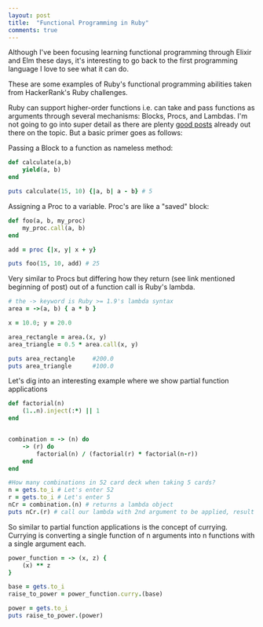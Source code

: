 ```yaml
---
layout: post
title:  "Functional Programming in Ruby"
comments: true
---
```

Although I've been focusing learning functional programming through Elixir
and Elm these days, it's interesting to go back to the first programming
language I love to see what it can do.

These are some examples of Ruby's functional programming abilities taken from
HackerRank's Ruby challenges.

Ruby can support higher-order functions i.e. can take and pass functions as
arguments through several mechanisms: Blocks, Procs, and Lambdas. I'm not going
to go into super detail as there are plenty
[good posts](http://awaxman11.github.io/blog/2013/08/05/what-is-the-difference-between-a-block/)
already out there on the topic. But a basic primer goes as follows:

Passing a Block to a function as nameless method:

```ruby
def calculate(a,b)
    yield(a, b)
end

puts calculate(15, 10) {|a, b| a - b} # 5
```

Assigning a Proc to a variable. Proc's are like a "saved" block:

```ruby
def foo(a, b, my_proc)
    my_proc.call(a, b)
end

add = proc {|x, y| x + y}

puts foo(15, 10, add) # 25
```

Very similar to Procs but differing how they return (see link mentioned beginning
of post) out of a function call is Ruby's lambda.

```ruby
# the -> keyword is Ruby >= 1.9's lambda syntax
area = ->(a, b) { a * b }

x = 10.0; y = 20.0

area_rectangle = area.(x, y)
area_triangle = 0.5 * area.call(x, y)

puts area_rectangle     #200.0
puts area_triangle      #100.0   
```

Let's dig into an interesting example where we show partial function applications

```ruby
def factorial(n)
    (1..n).inject(:*) || 1
end


combination = -> (n) do
    -> (r) do
        factorial(n) / (factorial(r) * factorial(n-r))
    end
end

#How many combinations in 52 card deck when taking 5 cards?
n = gets.to_i # Let's enter 52
r = gets.to_i # Let's enter 5
nCr = combination.(n) # returns a lambda object
puts nCr.(r) # call our lambda with 2nd argument to be applied, result is 2,598,960

```

So similar to partial function applications is the concept of currying.
Currying is converting a single function of n arguments into n functions with a
single argument each.

```ruby
power_function = -> (x, z) {
    (x) ** z
}

base = gets.to_i
raise_to_power = power_function.curry.(base)

power = gets.to_i
puts raise_to_power.(power)
```
